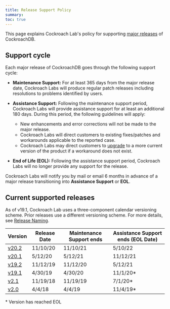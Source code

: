 ```yaml
---
title: Release Support Policy
summary:
toc: true
---
```


This page explains Cockroach Lab's policy for supporting [major releases](../releases/) of CockroachDB.

## Support cycle

Each major release of CockroachDB goes through the following support cycle:

- **Maintenance Support:** For at least 365 days from the major release date, Cockroach Labs will produce regular patch releases including resolutions to problems identified by users.

- **Assistance Support:** Following the maintenance support period, Cockroach Labs will provide assistance support for at least an additional 180 days. During this period, the following guidelines will apply:
    - New enhancements and error corrections will not be made to the major release.
    - Cockroach Labs will direct customers to existing fixes/patches and workarounds applicable to the reported case.
    - Cockroach Labs may direct customers to [upgrade](../stable/upgrade-cockroach-version.html) to a more current version of the product if a workaround does not exist.

- **End of Life (EOL):** Following the assistance support period, Cockroach Labs will no longer provide any support for the release.

Cockroach Labs will notify you by mail or email 6 months in advance of a major release transitioning into **Assistance Support** or **EOL**.

## Current supported releases

As of v19.1, Cockroach Lab uses a three-component calendar versioning scheme. Prior releases use a different versioning scheme. For more details, see [Release Naming](index.html#release-naming).

<table>
	<thead>
		<tr>
			<th>Version</th>
			<th>Release Date</th>
			<th>Maintenance Support ends</th>
			<th>Assistance Support ends (EOL Date)</th>
		</tr>
	</thead>
	<tr>
		<td><a href="v20.2.0.html">v20.2</a></td>
		<td>11/10/20</td>
		<td>11/10/21</td>
		<td>5/10/22</td>
	</tr>
	<tr>
		<td><a href="v20.1.0.html">v20.1</a></td>
		<td>5/12/20</td>
		<td>5/12/21</td>
		<td>11/12/21</td>
	</tr>
	<tr>
		<td><a href="v19.2.0.html">v19.2</a></td>
		<td>11/12/19</td>
		<td>11/12/20</td>
		<td>5/12/21</td>
	</tr>
	<tr class=eol>
		<td><a href="v19.1.0.html">v19.1</a></td>
		<td>4/30/19</td>
		<td>4/30/20</td>
		<td>11/1/20*</td>
	</tr>
	<tr class=eol>
		<td><a href="v2.1.0.html">v2.1</a></td>
		<td>11/19/18</td>
		<td>11/19/19</td>
		<td>7/1/20*</td>
	</tr>
	<tr class=eol>
		<td><a href="v2.0.0.html">v2.0</a></td>
		<td>4/4/18</td>
		<td>4/4/19</td>
		<td>11/4/19*</td>
	</tr>
</table>

&#42; Version has reached EOL
